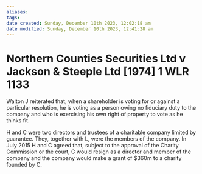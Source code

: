 ```yaml
---
aliases: 
tags: 
date created: Sunday, December 10th 2023, 12:02:18 am
date modified: Sunday, December 10th 2023, 12:41:28 am
---
```


# Northern Counties Securities Ltd v Jackson & Steeple Ltd [1974] 1 WLR 1133

Walton J reiterated that, when a shareholder is voting for or against a particular resolution, he is voting as a person owing no fiduciary duty to the company and who is exercising his own right of property to vote as he thinks fit.

H and C were two directors and trustees of a charitable company limited by guarantee. They, together with L, were the members of the company. In July 2015 H and C agreed that, subject to the approval of the Charity Commission or the court, C would resign as a director and member of the company and the company would make a grant of $360m to a charity founded by C.

